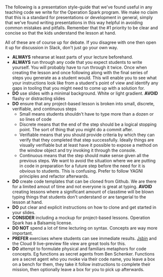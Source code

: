The following is a presentation style-guide that we've found useful in any teaching code we write for the Operation Spark program. We make no claim that this is a standard for presentations or development in general, simply that we've found writing presentations in this way helpful in avoiding common mistakes and pitfalls. Remember that the #1 priority to be clear and concise so that the kids understand the lesson at hand.

All of these are of course up for debate. If you disagree with one then open it up for discussion in Slack, don't just go your own way.

* **ALWAYS** rehearse at least parts of your lecture beforehand.
* **ALWAYS** run through any code that you expect students to write yourself. You will probably have to run through it twice. Once when creating the lesson and once following along with the final series of steps you generate as a student would. This will enable you to see what your instructions look like from a student's point of view and identify any gaps in tooling that you might need to come up with a solution for.
* **DO** use slides with a minimal background. White or light gradient. **AVOID** flashy or distracting slides
* **DO** ensure that any project-based lesson is broken into small, discrete, verifiable, and continuous steps
  * Small means students shouldn't have to type more than a dozen or so lines of code
  * Discrete means that the end of the step should be a logical stopping point. The sort of thing that you might do a commit after.
  * Verifiable means that you should provide criteria by which they can verify that they completed that step successfully. Ideally things are visually verifiable but at least have it possible to expose a method on the window object and try invoking it through the console.
  * Continuous means that the step should make sense given all the previous steps. We want to avoid the situation where we are putting in code in preparation for a future step before the need for it is obvious to students. This is confusing. Prefer to follow YAGNI principles and refactor afterwards.
* **DO** create code templates that can be cloned from Github. We are there for a limited amout of time and not everyone is great at typing. **AVOID** creating lessons where a significant amount of classtime will be blown typing things that students don't understand or are tangerial to the lesson at hand.
* **DO** put clear and explicit instructions on how to clone and get started in your slides.
* **CONSIDER** including a mockup for project-based lessons. Operation Spark has a Balsamiq license.
* **DO NOT** spend a lot of time lecturing on syntax. Concepts are way more important.
* **PREFER** exercises where students can see immediate results. [Jsbin](http://jsbin.com) and the Cloud 9 live-preview file view are great tools for this.
* **DO** attempt to formulate physical and familiars metaphors for code concepts. Eg functions as secret agents from Ben Schenker. Functions are a secret agent who you nvoke via their code name, you leave a box on a bench for them, they take it follow instructions to complete their mission, then optionally leave a box for you to pick up afterwards.
